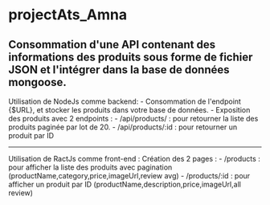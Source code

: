# projectAts_Amna

Consommation d'une API contenant des informations des produits sous forme de fichier JSON et l'intégrer dans la base de données mongoose.
-----
Utilisation de NodeJs comme backend:
    - Consommation de l'endpoint {$URL}, et stocker les produits dans votre base de données.
    - Exposition des produits avec 2 endpoints :
        - /api/products/ : pour retourner la liste des produits paginée par lot de 20.
        - /api/products/:id : pour retourner un produit par ID

-----
Utilisation de RactJs comme front-end :
 Création des  2 pages :
        - /products : pour afficher la liste des produits avec pagination (productName,category,price,imageUrl,review avg)
        - /products/:id : pour afficher un produit par ID (productName,description,price,imageUrl,all review)

